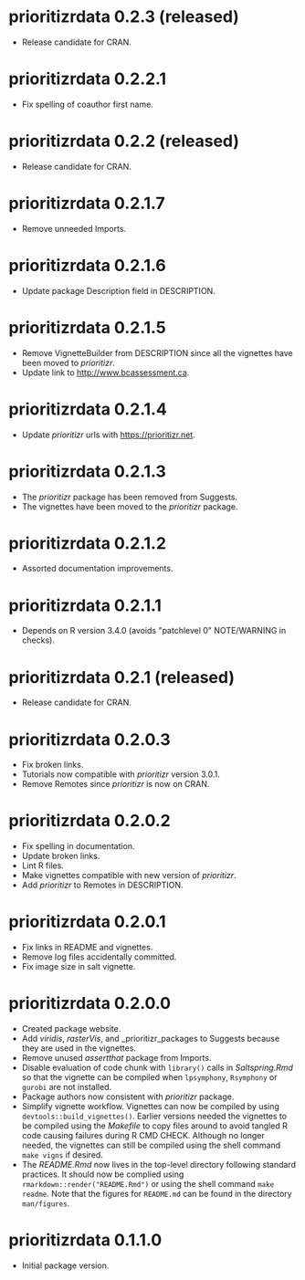 # prioritizrdata 0.2.3 (released)

- Release candidate for CRAN.

# prioritizrdata 0.2.2.1

- Fix spelling of coauthor first name.

# prioritizrdata 0.2.2 (released)

- Release candidate for CRAN.

# prioritizrdata 0.2.1.7

- Remove unneeded Imports.

# prioritizrdata 0.2.1.6

- Update package Description field in DESCRIPTION.

# prioritizrdata 0.2.1.5

- Remove VignetteBuilder from DESCRIPTION since all the vignettes have been
  moved to _prioritizr_.
- Update link to http://www.bcassessment.ca.

# prioritizrdata 0.2.1.4

- Update _prioritizr_ urls with https://prioritizr.net.

# prioritizrdata 0.2.1.3

- The _prioritizr_ package has been removed from Suggests.
- The vignettes have been moved to the _prioritizr_ package.

# prioritizrdata 0.2.1.2

- Assorted documentation improvements.

# prioritizrdata 0.2.1.1

- Depends on R version 3.4.0 (avoids "patchlevel 0" NOTE/WARNING in checks).

# prioritizrdata 0.2.1 (released)

- Release candidate for CRAN.

# prioritizrdata 0.2.0.3

- Fix broken links.
- Tutorials now compatible with _prioritizr_ version 3.0.1.
- Remove Remotes since _prioritizr_ is now on CRAN.

# prioritizrdata 0.2.0.2

- Fix spelling in documentation.
- Update broken links.
- Lint R files.
- Make vignettes compatible with new version of _prioritizr_.
- Add _prioritizr_ to Remotes in DESCRIPTION.

# prioritizrdata 0.2.0.1

- Fix links in README and vignettes.
- Remove log files accidentally committed.
- Fix image size in salt vignette.

# prioritizrdata 0.2.0.0

- Created package website.
- Add _viridis_, _rasterVis_, and _prioritizr_packages to Suggests because they
  are used in the vignettes.
- Remove unused _assertthat_ package from Imports.
- Disable evaluation of code chunk with `library()` calls in _Saltspring.Rmd_
  so that the vignette can be compiled when `lpsymphony`, `Rsymphony` or
  `gurobi` are not installed.
- Package authors now consistent with _prioritizr_ package.
- Simplify vignette workflow. Vignettes can now be compiled by using
  `devtools::build_vignettes()`. Earlier versions needed the vignettes to be
  compiled using the _Makefile_ to copy files around to avoid tangled R code
  causing failures during R CMD CHECK. Although no longer needed, the vignettes
  can still be compiled using the shell command `make vigns` if
  desired.
- The _README.Rmd_ now lives in the top-level directory following standard
  practices. It should now be complied using `rmarkdown::render("README.Rmd")`
  or using the shell command `make readme`. Note that the figures for
  `README.md` can be found in the directory `man/figures`.

# prioritizrdata 0.1.1.0

- Initial package version.
